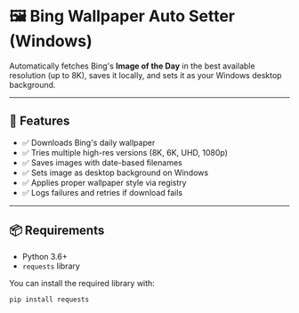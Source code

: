 # 🖼️ Bing Wallpaper Auto Setter (Windows)

Automatically fetches Bing's **Image of the Day** in the best available resolution (up to 8K), saves it locally, and sets it as your Windows desktop background.

---

## 🚀 Features

- ✅ Downloads Bing's daily wallpaper
- ✅ Tries multiple high-res versions (8K, 6K, UHD, 1080p)
- ✅ Saves images with date-based filenames
- ✅ Sets image as desktop background on Windows
- ✅ Applies proper wallpaper style via registry
- ✅ Logs failures and retries if download fails

---

## 📦 Requirements

- Python 3.6+
- `requests` library

You can install the required library with:

```bash
pip install requests
```






